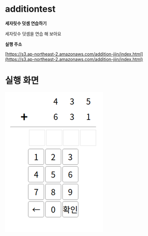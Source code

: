 # additiontest

**세자릿수 덧셈 연습하기**

세자릿수 덧셈을 연습 해 보아요


**실행 주소**

[https://s3.ap-northeast-2.amazonaws.com/addition-jiin/index.html](https://s3.ap-northeast-2.amazonaws.com/addition-jiin/index.html) 

# 실행 화면

![screenshot](https://github.com/ChoiKyubum/additiontest/blob/master/screenshot.png)
